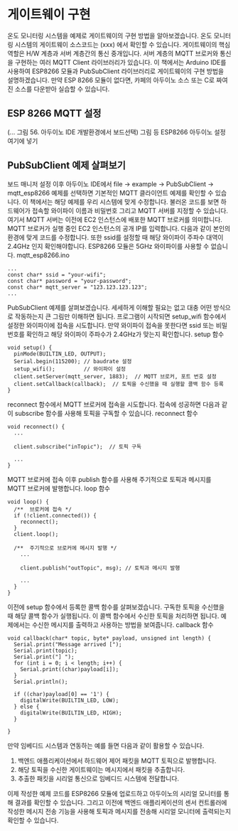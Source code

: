 # 게이트웨이 구현
온도 모니터링 시스템을 예제로 게이트웨이의 구현 방법을 알아보겠습니다. 온도 모니터링 시스템의 게이트웨이 소스코드는 (xxx) 에서 확인할 수 있습니다. 
게이트웨이의 핵심 역할은 H/W 계층과 서버 계층간의 통신 중개입니다. 서버 계층의 MQTT 브로커와 통신을 구현하는 여러 MQTT Client 라이브러리가 있습니다. 
이 책에서는 Arduino IDE를 사용하여 ESP8266 모듈과 PubSubClient 라이브러리로 게이트웨이의 구현 방법을 설명하겠습니다.  만약 ESP 8266 모듈이 없다면, 카페의 아두이노 소스 또는 C로 짜여진 소스를 다운받아 실습할 수 있습니다.


## ESP 8266 MQTT 설정
(... 그림 56. 아두이노 IDE 개발환경에서 보드선택) 그림 등 ESP8266 아두이노 설정 여기에 넣기



## PubSubClient 예제 살펴보기

보드 매니저 설정 이후 아두이노 IDE에서 file -> example -> PubSubClient -> mqtt_esp8266 예제를 선택하면 기본적인 MQTT 클라이언트 예제를 확인할 수 있습니다. 이 책에서는 해당 예제를 우리 시스템에 맞게 수정합니다. 불러온 코드를 보면 하드웨어가 접속할 와이파이 이름과 비밀번호 그리고 MQTT 서버를 지정할 수 있습니다. 여기서 MQTT 서버는 이전에 EC2 인스턴스에 배포한 MQTT 브로커를 의미합니다. MQTT 브로커가 실행 중인 EC2 인스턴스의 공개 IP를 입력합니다. 다음과 같이 본인의 환경에 맞게 코드를 수정합니다. 또한 ssid를 설정할 때 해당 와이파이 주파수 대역이 2.4GHz 인지 확인해야합니다. ESP8266 모듈은 5GHz 와이파이를 사용할 수 없습니다.
mqtt_esp8266.ino
```
...
const char* ssid = "your-wifi";
const char* password = "your-password";
const char* mqtt_server = "123.123.123.123";
...
```


PubSubClient 예제를 살펴보겠습니다. 세세하게 이해할 필요는 없고 대충 어떤 방식으로 작동하는지 큰 그림만 이해하면 됩니다. 프로그램이 시작되면 setup_wifi 함수에서 설정한 와이파이에 접속을 시도합니다. 만약 와이파이 접속을 못한다면 ssid 또는 비밀번호를 확인하고 해당 와이파이 주파수가 2.4GHz가 맞는지 확인합니다.
setup 함수
```
void setup() {
  pinMode(BUILTIN_LED, OUTPUT);
  Serial.begin(115200); // baudrate 설정
  setup_wifi();         // 와이파이 설정
  client.setServer(mqtt_server, 1883);  // MQTT 브로커, 포트 번호 설정
  client.setCallback(callback);  // 토픽을 수신했을 때 실행할 콜백 함수 등록
}
```

reconnect 함수에서 MQTT 브로커에 접속을 시도합니다. 접속에 성공하면 다음과 같이 subscribe 함수를 사용해 토픽을 구독할 수 있습니다.
reconnect 함수
```
void reconnect() {
  ...
  
  client.subscribe("inTopic");  // 토픽 구독
  
  ...
}

```

MQTT 브로커에 접속 이후 publish 함수를 사용해 주기적으로 토픽과 메시지를 MQTT 브로커에 발행합니다.
loop 함수
```
void loop() {
  /**  브로커에 접속 */
  if (!client.connected()) {
    reconnect();
  }
  client.loop();

  /**  주기적으로 브로커에 메시지 발행 */
	...
	
    client.publish("outTopic", msg); // 토픽과 메시지 발행
    
    ...
  }
}
```


이전에 setup 함수에서 등록한 콜백 함수를 살펴보겠습니다. 구독한 토픽을 수신했을 때 해당 콜백 함수가 실행됩니다. 이 콜백 함수에서 수신한 토픽을 처리하면 됩니다. 예제에서는 수신한 메시지를 출력하고 사용하는 방법을 보여줍니다.
callback 함수
```
void callback(char* topic, byte* payload, unsigned int length) {
  Serial.print("Message arrived [");
  Serial.print(topic);
  Serial.print("] ");
  for (int i = 0; i < length; i++) {
    Serial.print((char)payload[i]);
  }
  Serial.println();

  if ((char)payload[0] == '1') {
    digitalWrite(BUILTIN_LED, LOW);
  } else {
    digitalWrite(BUILTIN_LED, HIGH);
  }

}
```

만약 임베디드 시스템과 연동하는 예를 들면 다음과 같이 활용할 수 있습니다.
1. 백엔드 애플리케이션에서 하드웨어 제어 패킷을 MQTT 토픽으로 발행합니다.
2. 해당 토픽을 수신한 게이트웨이는 메시지에서 패킷을 추출합니다.
3. 추출한 패킷을 시리얼 통신으로 임베디드 시스템에 전달합니다.


이제 작성한 예제 코드를 ESP8266 모듈에 업로드하고 아두이노의 시리얼 모니터를 통해 결과를 확인할 수 있습니다. 그리고 이전에 백엔드 애플리케이션의 센서 컨트롤러에 작성한 메시지 전송 기능을 사용해 토픽과 메시지를 전송해 시리얼 모니터에 출력되는지 확인할 수 있습니다.